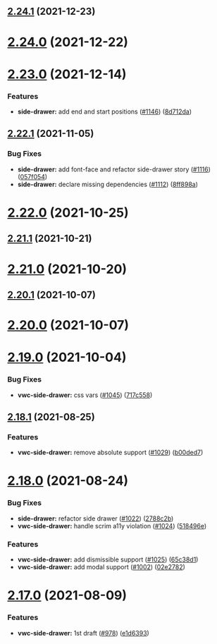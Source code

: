 ## [2.24.1](https://github.com/vonage/vivid/compare/v2.24.0...v2.24.1) (2021-12-23)



# [2.24.0](https://github.com/vonage/vivid/compare/v2.23.0...v2.24.0) (2021-12-22)



# [2.23.0](https://github.com/vonage/vivid/compare/v2.22.1...v2.23.0) (2021-12-14)


### Features

* **side-drawer:** add end and start positions ([#1146](https://github.com/vonage/vivid/issues/1146)) ([8d712da](https://github.com/vonage/vivid/commit/8d712da4caec86d970aa317c33be2f2a44c5297d))



## [2.22.1](https://github.com/vonage/vivid/compare/v2.22.0...v2.22.1) (2021-11-05)


### Bug Fixes

* **side-drawer:** add font-face and refactor side-drawer story ([#1116](https://github.com/vonage/vivid/issues/1116)) ([057f054](https://github.com/vonage/vivid/commit/057f05464021ef446c4b481f93f9eee6eb84d740))
* **side-drawer:** declare missing dependencies ([#1112](https://github.com/vonage/vivid/issues/1112)) ([8ff898a](https://github.com/vonage/vivid/commit/8ff898afe701a54611e4ad8290d1cb40776ad4b1))



# [2.22.0](https://github.com/vonage/vivid/compare/v2.21.1...v2.22.0) (2021-10-25)



## [2.21.1](https://github.com/vonage/vivid/compare/v2.21.0...v2.21.1) (2021-10-21)



# [2.21.0](https://github.com/vonage/vivid/compare/v2.20.1...v2.21.0) (2021-10-20)



## [2.20.1](https://github.com/vonage/vivid/compare/v2.20.0...v2.20.1) (2021-10-07)



# [2.20.0](https://github.com/vonage/vivid/compare/v2.19.0...v2.20.0) (2021-10-07)



# [2.19.0](https://github.com/vonage/vivid/compare/v2.18.1...v2.19.0) (2021-10-04)


### Bug Fixes

* **vwc-side-drawer:** css vars ([#1045](https://github.com/vonage/vivid/issues/1045)) ([717c558](https://github.com/vonage/vivid/commit/717c5588d87ab4e450e44fe043ccfffc9f91fd0b))



## [2.18.1](https://github.com/vonage/vivid/compare/v2.18.0...v2.18.1) (2021-08-25)


### Features

* **vwc-side-drawer:** remove absolute support ([#1029](https://github.com/vonage/vivid/issues/1029)) ([b00ded7](https://github.com/vonage/vivid/commit/b00ded72111a63958d4370609943c160782cf1a2))



# [2.18.0](https://github.com/vonage/vivid/compare/v2.17.0...v2.18.0) (2021-08-24)


### Bug Fixes

* **side-drawer:** refactor side drawer ([#1022](https://github.com/vonage/vivid/issues/1022)) ([2788c2b](https://github.com/vonage/vivid/commit/2788c2bf91e2d753f515d950fb09bfcd0c68657d))
* **vwc-side-drawer:** handle scrim a11y violation ([#1024](https://github.com/vonage/vivid/issues/1024)) ([518496e](https://github.com/vonage/vivid/commit/518496e831d5ec3d16299c7a3bcfb3f8d9956a46))


### Features

* **vwc-side-drawer:** add dismissible support ([#1025](https://github.com/vonage/vivid/issues/1025)) ([65c38d1](https://github.com/vonage/vivid/commit/65c38d130dfdf8b9d2b1c985c498a8f3c7143627))
* **vwc-side-drawer:** add modal support ([#1002](https://github.com/vonage/vivid/issues/1002)) ([02e2782](https://github.com/vonage/vivid/commit/02e278210a9d5f9a612dd8b7f9ae5f462a0fd477))



# [2.17.0](https://github.com/vonage/vivid/compare/v2.16.1...v2.17.0) (2021-08-09)


### Features

* **vwc-side-drawer:** 1st draft ([#978](https://github.com/vonage/vivid/issues/978)) ([e1d6393](https://github.com/vonage/vivid/commit/e1d6393b6a4ce0cda5078211326fb84c7330639a))



